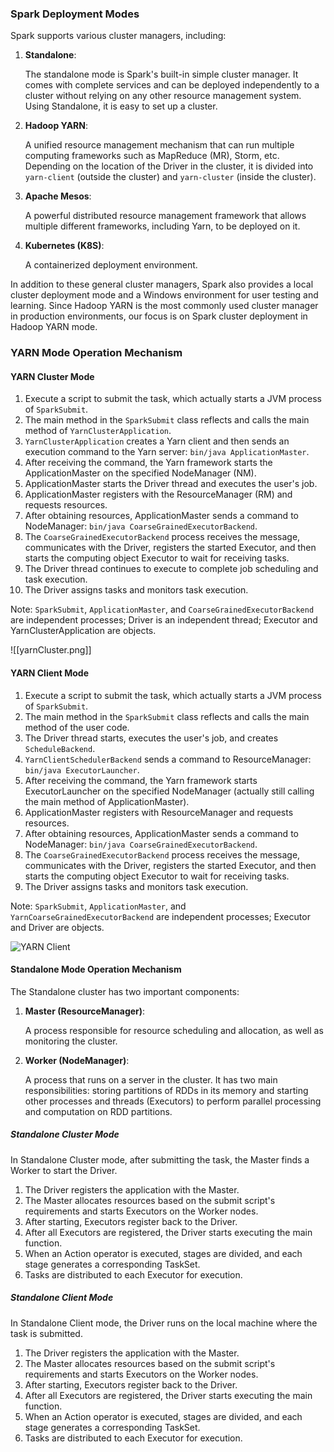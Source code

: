 ### Spark Deployment Modes

Spark supports various cluster managers, including:

1. **Standalone**:
   
    The standalone mode is Spark's built-in simple cluster manager. It comes with complete services and can be deployed independently to a cluster without relying on any other resource management system. Using Standalone, it is easy to set up a cluster.
    
2. **Hadoop YARN**:
   
    A unified resource management mechanism that can run multiple computing frameworks such as MapReduce (MR), Storm, etc. Depending on the location of the Driver in the cluster, it is divided into `yarn-client` (outside the cluster) and `yarn-cluster` (inside the cluster).
    
3. **Apache Mesos**:
   
    A powerful distributed resource management framework that allows multiple different frameworks, including Yarn, to be deployed on it.
    
4. **Kubernetes (K8S)**:
   
    A containerized deployment environment.

In addition to these general cluster managers, Spark also provides a local cluster deployment mode and a Windows environment for user testing and learning. Since Hadoop YARN is the most commonly used cluster manager in production environments, our focus is on Spark cluster deployment in Hadoop YARN mode.

### YARN Mode Operation Mechanism

#### YARN Cluster Mode

1. Execute a script to submit the task, which actually starts a JVM process of `SparkSubmit`.
2. The main method in the `SparkSubmit` class reflects and calls the main method of `YarnClusterApplication`.
3. `YarnClusterApplication` creates a Yarn client and then sends an execution command to the Yarn server: `bin/java ApplicationMaster`.
4. After receiving the command, the Yarn framework starts the ApplicationMaster on the specified NodeManager (NM).
5. ApplicationMaster starts the Driver thread and executes the user's job.
6. ApplicationMaster registers with the ResourceManager (RM) and requests resources.
7. After obtaining resources, ApplicationMaster sends a command to NodeManager: `bin/java CoarseGrainedExecutorBackend`.
8. The `CoarseGrainedExecutorBackend` process receives the message, communicates with the Driver, registers the started Executor, and then starts the computing object Executor to wait for receiving tasks.
9. The Driver thread continues to execute to complete job scheduling and task execution.
10. The Driver assigns tasks and monitors task execution.

Note: `SparkSubmit`, `ApplicationMaster`, and `CoarseGrainedExecutorBackend` are independent processes; Driver is an independent thread; Executor and YarnClusterApplication are objects.

![[yarnCluster.png]]
#### YARN Client Mode

1. Execute a script to submit the task, which actually starts a JVM process of `SparkSubmit`.
2. The main method in the `SparkSubmit` class reflects and calls the main method of the user code.
3. The Driver thread starts, executes the user's job, and creates `ScheduleBackend`.
4. `YarnClientSchedulerBackend` sends a command to ResourceManager: `bin/java ExecutorLauncher`.
5. After receiving the command, the Yarn framework starts ExecutorLauncher on the specified NodeManager (actually still calling the main method of ApplicationMaster).
6. ApplicationMaster registers with ResourceManager and requests resources.
7. After obtaining resources, ApplicationMaster sends a command to NodeManager: `bin/java CoarseGrainedExecutorBackend`.
8. The `CoarseGrainedExecutorBackend` process receives the message, communicates with the Driver, registers the started Executor, and then starts the computing object Executor to wait for receiving tasks.
9. The Driver assigns tasks and monitors task execution.

Note: `SparkSubmit`, `ApplicationMaster`, and `YarnCoarseGrainedExecutorBackend` are independent processes; Executor and Driver are objects.

![YARN Client](yarnClient.png)

#### Standalone Mode Operation Mechanism

The Standalone cluster has two important components:

1. **Master (ResourceManager)**:
    
    A process responsible for resource scheduling and allocation, as well as monitoring the cluster.
    
2. **Worker (NodeManager)**:
    
    A process that runs on a server in the cluster. It has two main responsibilities: storing partitions of RDDs in its memory and starting other processes and threads (Executors) to perform parallel processing and computation on RDD partitions.

##### Standalone Cluster Mode

In Standalone Cluster mode, after submitting the task, the Master finds a Worker to start the Driver.

1. The Driver registers the application with the Master.
2. The Master allocates resources based on the submit script's requirements and starts Executors on the Worker nodes.
3. After starting, Executors register back to the Driver.
4. After all Executors are registered, the Driver starts executing the main function.
5. When an Action operator is executed, stages are divided, and each stage generates a corresponding TaskSet.
6. Tasks are distributed to each Executor for execution.

##### Standalone Client Mode

In Standalone Client mode, the Driver runs on the local machine where the task is submitted.

1. The Driver registers the application with the Master.
2. The Master allocates resources based on the submit script's requirements and starts Executors on the Worker nodes.
3. After starting, Executors register back to the Driver.
4. After all Executors are registered, the Driver starts executing the main function.
5. When an Action operator is executed, stages are divided, and each stage generates a corresponding TaskSet.
6. Tasks are distributed to each Executor for execution.
